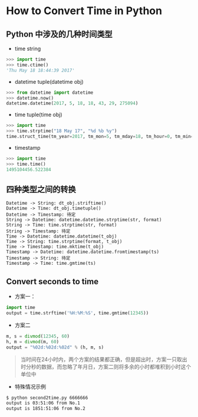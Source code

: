 # How to Convert Time in Python

## Python 中涉及的几种时间类型
- time string
```python
>>> import time
>>> time.ctime()
'Thu May 18 18:44:39 2017'
```
- datetime tuple(datetime obj)
```python
>>> from datetime import datetime
>>> datetime.now()
datetime.datetime(2017, 5, 18, 18, 43, 29, 275094)
```
- time tuple(time obj)
```python
>>> import time
>>> time.strptime("18 May 17", "%d %b %y")
time.struct_time(tm_year=2017, tm_mon=5, tm_mday=18, tm_hour=0, tm_min=0, tm_sec=0, tm_wday=3, tm_yday=138, tm_isdst=-1)
```
- timestamp
```python
>>> import time
>>> time.time()
1495104456.522384
```

## 四种类型之间的转换
```seq
Datetime -> String: dt_obj.striftime()
Datetime -> Time: dt_obj.timetuple()
Datetime -> Timestamp: 待定
String -> Datetime: datetime.datetime.strptime(str, format)
String -> Time: time.strptime(str, format)
String -> Timestamp: 待定
Time -> Datetime: datetime.datetime(t_obj)
Time -> String: time.strptime(format, t_obj)
Time -> Timestamp: time.mktime(t_obj)
Timestamp -> Datetime: datetime.datetime.fromtimestamp(ts)
Timestamp -> String: 待定
Timestamp -> Time: time.gmtime(ts)
```

## Convert seconds to time
- 方案一：
```python
import time
output = time.strftime('%H:%M:%S', time.gmtime(12345))
```

- 方案二
```python
m, s = divmod(12345, 60)
h, m = divmod(m, 60)
output = "%02d:%02d:%02d" % (h, m, s)
```

> 当时间在24小时内，两个方案的结果都正确，但是超出时，方案一只取出时分秒的数据，而忽略了年月日，方案二则将多余的小时都堆积到小时这个单位中

- 特殊情况示例
```bash
$ python second2time.py 6666666
output is 03:51:06 from No.1
output is 1851:51:06 from No.2
```
